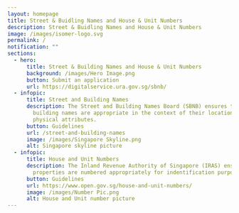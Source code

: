 ```yaml
---
layout: homepage
title: Street & Buidling Names and House & Unit Numbers
description: Street & Buidling Names and House & Unit Numbers
image: /images/isomer-logo.svg
permalink: /
notification: ""
sections:
  - hero:
      title: Street & Building Names and House & Unit Numbers
      background: /images/Hero Image.png
      button: Submit an application
      url: https://digitalservice.ura.gov.sg/sbnb/
  - infopic:
      title: Street and Building Names
      description: The Street and Building Names Board (SBNB) ensures that street and
        building names are appropriate in the context of their location and
        physical attributes.
      button: Guidelines
      url: /street-and-building-names
      image: /images/Singapore Skyline.png
      alt: Singapore skyline picture
  - infopic:
      title: House and Unit Numbers
      description: The Inland Revenue Authority of Singapore (IRAS) ensures that
        properties are numbered appropriately for indentification purposes.
      button: Guidelines
      url: https://www.open.gov.sg/house-and-unit-numbers/
      image: /images/Number Pic.png
      alt: House and Unit number picture
---
```

